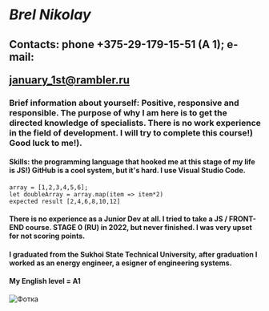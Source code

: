 # *Brel Nikolay*
## Contacts: phone +375-29-179-15-51 (A 1); e-mail: <p>january_1st@rambler.ru</p>

### Brief information about yourself: Positive, responsive and responsible. The purpose of why I am here is to get the directed knowledge of specialists. There is no work experience in the field of development. I will try to complete this course!) Good luck to me!).

#### Skills: the programming language that hooked me at this stage of my life is JS!) GitHub is a cool system, but it's hard. I use Visual Studio Code.
```
array = [1,2,3,4,5,6];
let doubleArray = array.map(item => item*2)
expected result [2,4,6,8,10,12]
```
#### There is no experience as a Junior Dev at all. I tried to take a JS / FRONT-END course. STAGE 0 (RU) in 2022, but never finished. I was very upset for not scoring points.
#### I graduated from the Sukhoi State Technical University, after graduation I worked as an energy engineer, a esigner of engineering systems.
#### My English level  = А1
![Фотка](https://github.com/ZanderPredator/rsschool-cv/assets/95385720/edc83153-f964-43b0-9b4b-15edd321d411)